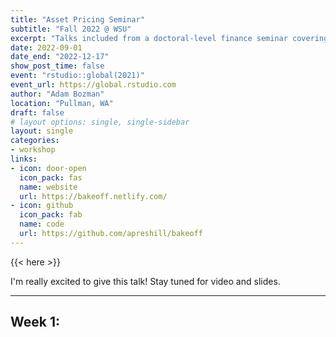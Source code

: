 ```yaml
---
title: "Asset Pricing Seminar"
subtitle: "Fall 2022 @ WSU"
excerpt: "Talks included from a doctoral-level finance seminar covering advanced topics in asset pricing."
date: 2022-09-01
date_end: "2022-12-17"
show_post_time: false
event: "rstudio::global(2021)"
event_url: https://global.rstudio.com
author: "Adam Bozman"
location: "Pullman, WA"
draft: false
# layout options: single, single-sidebar
layout: single
categories:
- workshop
links:
- icon: door-open
  icon_pack: fas
  name: website
  url: https://bakeoff.netlify.com/
- icon: github
  icon_pack: fab
  name: code
  url: https://github.com/apreshill/bakeoff
---
```


{{< here >}}

I'm really excited to give this talk! Stay tuned for video and slides.

--- 

## Week 1:
